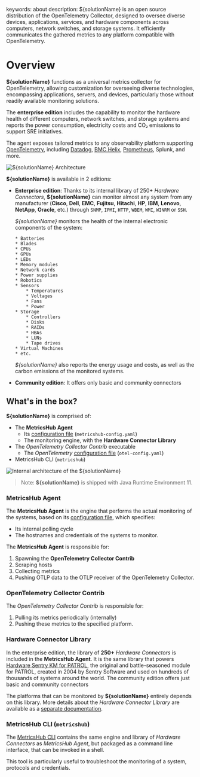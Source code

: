keywords: about
description: ${solutionName} is an open source distribution of the OpenTelemetry Collector, designed to oversee diverse devices, applications, services, and hardware components across computers, network switches, and storage systems. It efficiently communicates the gathered metrics to any platform compatible with OpenTelemetry.

# Overview

<!-- MACRO{toc|fromDepth=1|toDepth=2|id=toc} -->

**${solutionName}** functions as a universal metrics collector for OpenTelemetry, allowing customization for overseeing diverse technologies, encompassing applications, servers, and devices, particularly those without readily available monitoring solutions.

The **enterprise edition** includes the capability to monitor the hardware health of different computers, network switches, and storage systems and reports the power consumption, electricity costs and CO₂ emissions to support SRE initiatives.

The agent exposes tailored metrics to any observability platform supporting [OpenTelemetry](https://opentelemetry.io/docs), including [Datadog](https://www.datadoghq.com), [BMC Helix](https://www.bmc.com/it-solutions/bmc-helix.html), [Prometheus](https://prometheus.io), Splunk, and more.


![**${solutionName}** Architecture](./images/architecture.png)

**${solutionName}** is available in 2 editions:

* **Enterprise edition**: Thanks to its internal library of 250+ *Hardware Connectors*, **${solutionName}** can monitor almost any system from any manufacturer (**Cisco**, **Dell**, **EMC**, **Fujitsu**, **Hitachi**, **HP**, **IBM**, **Lenovo**, **NetApp**, **Oracle**, etc.) through `SNMP`, `IPMI`, `HTTP`, `WBEM`, `WMI`, `WINRM` or `SSH`.


    *${solutionName}* monitors the health of the internal electronic components of the system:

      * Batteries
      * Blades
      * CPUs
      * GPUs
      * LEDs
      * Memory modules
      * Network cards
      * Power supplies
      * Robotics
      * Sensors
          * Temperatures
          * Voltages
          * Fans
          * Power
      * Storage
          * Controllers
          * Disks
          * RAIDs
          * HBAs
          * LUNs
          * Tape drives
      * Virtual Machines
      * etc.

    *${solutionName}* also reports the energy usage and costs, as well as the carbon emissions of the monitored systems.

* **Community edition**: It offers only basic and community connectors

## What's in the box?

**${solutionName}** is comprised of:

* The **MetricsHub Agent**
    * Its [configuration file](configuration/configure-agent.md) (`metricshub-config.yaml`)
    * The monitoring engine, with the **Hardware Connector Library**
* The *OpenTelemetry Collector Contrib* executable
    * The *OpenTelemetry* [configuration file](configuration/configure-otel.md) (`otel-config.yaml`)
* MetricsHub CLI (`metricshub`)

![Internal architecture of the ${solutionName}](images/metricshub-internal-architecture.png)

> Note: **${solutionName}** is shipped with Java Runtime Environment 11.

### MetricsHub Agent

The **MetricsHub Agent** is the engine that performs the actual monitoring of the systems, based on its [configuration file](configuration/configure-agent.md), which specifies:

* Its internal polling cycle
* The hostnames and credentials of the systems to monitor.

The **MetricsHub Agent** is responsible for:

1. Spawning the **OpenTelemetry Collector Contrib**
2. Scraping hosts
3. Collecting metrics
4. Pushing OTLP data to the OTLP receiver of the OpenTelemetry Collector.

### OpenTelemetry Collector Contrib

The *OpenTelemetry Collector Contrib* is responsible for:

1. Pulling its metrics periodically (internally)
2. Pushing these metrics to the specified platform.

### Hardware Connector Library

In the enterprise edition, the library of **250+** *Hardware Connectors* is included in the **MetricsHub Agent**. It is the same library that powers [Hardware Sentry KM for PATROL](https://www.sentrysoftware.com/products/km-hardware-sentry.html), the original and battle-seasoned module for PATROL, created in 2004 by Sentry Software and used on hundreds of thousands of systems around the world.
The community edition offers just basic and community connectors

The platforms that can be monitored by **${solutionName}** entirely depends on this library. More details about the *Hardware Connector Library* are available as a [separate documentation](https://www.sentrysoftware.com/docs/hardware-connectors/latest/index.html).

### MetricsHub CLI (`metricshub`)

The [MetricsHub CLI](troubleshooting/cli.md) contains the same engine and library of *Hardware Connectors* as *MetricsHub Agent*, but packaged as a command line interface, that can be invoked in a shell.

This tool is particularly useful to troubleshoot the monitoring of a system, protocols and credentials.
